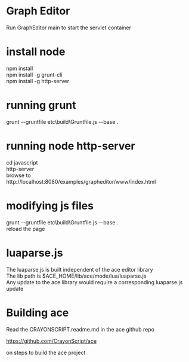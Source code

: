 # Graph Editor
Run GraphEditor main to start the servlet container


# install node
npm install  
npm install -g grunt-cli  
npm install -g http-server

# running grunt
grunt --gruntfile etc\build\Gruntfile.js --base .

# running node http-server
cd javascript  
http-server  
browse to  
http://localhost:8080/examples/grapheditor/www/index.html

# modifying js files
grunt --gruntfile etc\build\Gruntfile.js --base .  
reload the page


# luaparse.js
The luaparse.js is built independent of the ace editor library  
The lib path is $ACE_HOME/lib/ace/mode/lua/luaparse.js  
Any update to the ace library would require a corresponding luaparse.js update 

# Building ace
Read the CRAYONSCRIPT.readme.md in the ace github repo

https://github.com/CrayonScript/ace

on steps to build the ace project
